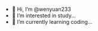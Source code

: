 - 👋 Hi, I’m @wenyuan233
- 👀 I’m interested in study...
- 🌱 I’m currently learning coding...

<!---
wenyuan233/wenyuan233 is a ✨ special ✨ repository because its `README.md` (this file) appears on your GitHub profile.
You can click the Preview link to take a look at your changes.
--->
